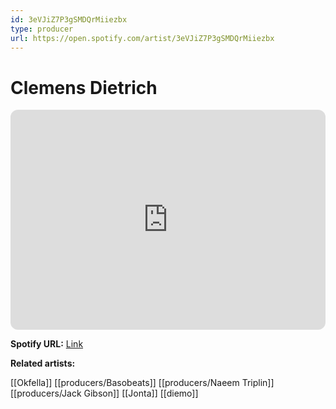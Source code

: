 ```yaml
---
id: 3eVJiZ7P3gSMDQrMiiezbx
type: producer
url: https://open.spotify.com/artist/3eVJiZ7P3gSMDQrMiiezbx
---
```

# Clemens Dietrich

<iframe style="border-radius:12px" src="https://open.spotify.com/embed/artist/3eVJiZ7P3gSMDQrMiiezbx" width="100%" height="352" frameBorder="0" allowfullscreen="" allow="autoplay; clipboard-write; encrypted-media; fullscreen; picture-in-picture" loading="lazy"></iframe>

**Spotify URL:** [Link](https://open.spotify.com/artist/3eVJiZ7P3gSMDQrMiiezbx)

**Related artists:**

[[Okfella]]
[[producers/Basobeats]]
[[producers/Naeem Triplin]]
[[producers/Jack Gibson]]
[[Jonta]]
[[diemo]]
